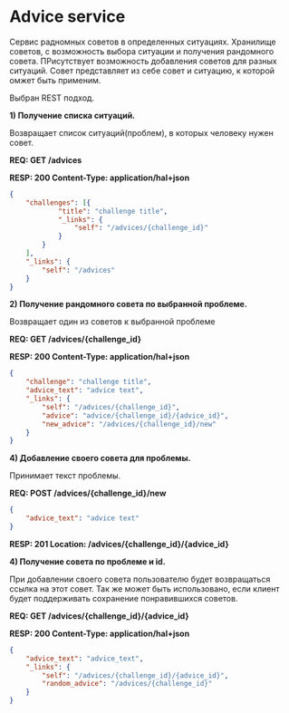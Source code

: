 # Advice service
Сервис радномных советов в определенных ситуациях. Хранилище советов, с возможность выбора ситуации и получения рандомного совета. ПРисутствует возможность добавления советов для разных ситуаций. Совет представляет из себе совет и ситуацию, к которой омжет быть применим.

Выбран REST подход.

**1) Получение списка ситуаций.**

Возвращает список ситуаций(проблем), в которых человеку нужен совет.

**REQ:  GET /advices**

**RESP:  200 Content-Type: application/hal+json**

```json
{
	"challenges": [{
			"title": "challenge title",
			"_links": {
				"self": "/advices/{challenge_id}"
			}
		}
	],
	"_links": {
		"self": "/advices"
	}
}
```

**2) Получение рандомного совета по выбранной проблеме.**

Возвращает один из советов к выбранной проблеме

**REQ:  GET /advices/{challenge_id}**

**RESP:  200 Content-Type: application/hal+json**
```json
{
	"challenge": "challenge title",
	"advice_text": "advice text",
	"_links": {
		"self": "/advices/{challenge_id}",
		"advice": "advice/{challenge_id}/{advice_id}",
		"new_advice": "/advices/{challenge_id}/new"
	}
}
```

**4) Добавление своего совета для проблемы.**

Принимает текст проблемы.

**REQ: POST /advices/{challenge_id}/new**

```json
{
	"advice_text": "advice text"
}
```
**RESP:  201 Location: /advices/{challenge_id}/{advice_id}**

**4) Получение совета по проблеме и id.** 

При добавлении своего совета пользователю будет возвращаться ссылка на этот совет. Так же может быть использовано, если клиент будет поддерживать сохранение понравившихся советов.

**REQ: GET /advices/{challenge_id}/{advice_id}**

**RESP: 200 Content-Type: application/hal+json**
```json
{
	"advice_text": "advice_text",
	"_links": {
		"self": "/advices/{challenge_id}/{advice_id}",
		"random_advice": "/advices/{challenge_id}"
	}
}
```
